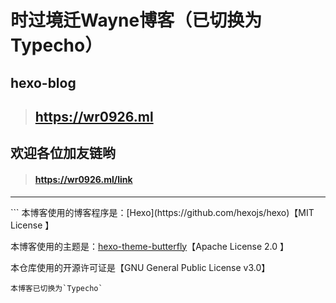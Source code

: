 # 时过境迁Wayne博客（已切换为Typecho）

## hexo-blog
>## https://wr0926.ml
## 欢迎各位加友链哟
>#### https://wr0926.ml/link

<hr>
```
本博客使用的博客程序是：[Hexo](https://github.com/hexojs/hexo)【MIT License
】

本博客使用的主题是：[hexo-theme-butterfly](https://github.com/jerryc127/hexo-theme-butterfly)【Apache License 2.0
】

本仓库使用的开源许可证是【GNU General Public License v3.0】

```
本博客已切换为`Typecho`
